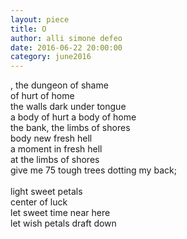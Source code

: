 ```yaml
---
layout: piece
title: O
author: alli simone defeo
date: 2016-06-22 20:00:00
category: june2016
---
```

, the dungeon of shame<br>
of hurt of home<br>
the walls dark under tongue<br>
a body of hurt a body of home<br>
the bank, the limbs of shores<br>
body new fresh hell<br>
a moment in fresh hell<br>
at the limbs of shores<br>
give me 75 tough trees dotting my back;<br>
<br>
light sweet petals<br>
center of luck<br>
let sweet time near here<br>
let wish petals draft down<br>